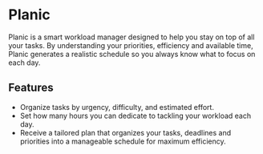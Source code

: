# Planic

Planic is a smart workload manager designed to help you stay on top of all your tasks. By understanding your priorities, efficiency and available time, Planic generates a realistic schedule so you always know what to focus on each day.

## Features

- Organize tasks by urgency, difficulty, and estimated effort.
- Set how many hours you can dedicate to tackling your workload each day.
- Receive a tailored plan that organizes your tasks, deadlines and priorities into a manageable schedule for maximum efficiency.

